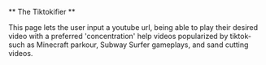 ** The Tiktokifier **

This page lets the user input a youtube url, being able to play their desired video with a preferred 'concentration' help videos popularized by tiktok- such as Minecraft parkour, Subway Surfer gameplays, and sand cutting videos.
